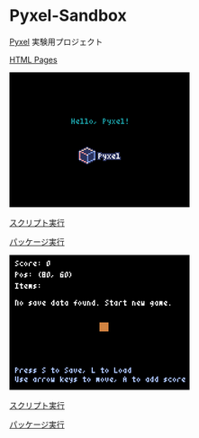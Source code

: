 # Pyxel-Sandbox
[Pyxel](https://github.com/kitao/pyxel) 実験用プロジェクト

[HTML Pages](https://kitayoshi47.github.io/Pyxel-Sandbox/)


![](image/screenshot.png)

[スクリプト実行](https://kitao.github.io/pyxel/wasm/launcher/?run=kitayoshi47.Pyxel-Sandbox.sandbox.sandbox&gamepad=enabled)

[パッケージ実行](https://kitao.github.io/pyxel/wasm/launcher/?play=kitayoshi47.Pyxel-Sandbox.package.sandbox&gamepad=enabled)


![](image/sample_save.png)

[スクリプト実行](https://kitao.github.io/pyxel/wasm/launcher/?run=kitayoshi47.Pyxel-Sandbox.sandbox.sample_save&gamepad=enabled)

[パッケージ実行](https://kitao.github.io/pyxel/wasm/launcher/?play=kitayoshi47.Pyxel-Sandbox.package.sample_save&gamepad=enabled)
